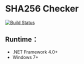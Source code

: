 # SHA256 Checker

[![Build Status](https://travis-ci.org/IceNature/SHA256Checker.svg?branch=master)](https://travis-ci.org/IceNature/SHA256Checker)

## Runtime：
* .NET Framework 4.0+
* Windows 7+
